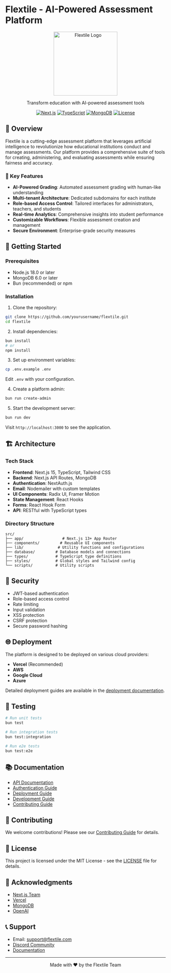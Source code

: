 # Flextile - AI-Powered Assessment Platform

<div align="center">
  <img src="public/logo.png" alt="Flextile Logo" width="200"/>
  <p>Transform education with AI-powered assessment tools</p>

  [![Next.js](https://img.shields.io/badge/Next.js-15.1.7-black?style=flat-square&logo=next.js)](https://nextjs.org/)
  [![TypeScript](https://img.shields.io/badge/TypeScript-5.0-blue?style=flat-square&logo=typescript)](https://www.typescriptlang.org/)
  [![MongoDB](https://img.shields.io/badge/MongoDB-6.0-green?style=flat-square&logo=mongodb)](https://www.mongodb.com/)
  [![License](https://img.shields.io/badge/License-MIT-yellow.svg)](LICENSE)
</div>

## 🌟 Overview

Flextile is a cutting-edge assessment platform that leverages artificial intelligence to revolutionize how educational institutions conduct and manage assessments. Our platform provides a comprehensive suite of tools for creating, administering, and evaluating assessments while ensuring fairness and accuracy.

### 🎯 Key Features

- **AI-Powered Grading**: Automated assessment grading with human-like understanding
- **Multi-tenant Architecture**: Dedicated subdomains for each institute
- **Role-based Access Control**: Tailored interfaces for administrators, teachers, and students
- **Real-time Analytics**: Comprehensive insights into student performance
- **Customizable Workflows**: Flexible assessment creation and management
- **Secure Environment**: Enterprise-grade security measures

## 🚀 Getting Started

### Prerequisites

- Node.js 18.0 or later
- MongoDB 6.0 or later
- Bun (recommended) or npm

### Installation

1. Clone the repository:
```bash
git clone https://github.com/yourusername/flextile.git
cd flextile
```

2. Install dependencies:
```bash
bun install
# or
npm install
```

3. Set up environment variables:
```bash
cp .env.example .env
```
Edit `.env` with your configuration.

4. Create a platform admin:
```bash
bun run create-admin
```

5. Start the development server:
```bash
bun run dev
```

Visit `http://localhost:3000` to see the application.

## 🏗️ Architecture

### Tech Stack

- **Frontend**: Next.js 15, TypeScript, Tailwind CSS
- **Backend**: Next.js API Routes, MongoDB
- **Authentication**: NextAuth.js
- **Email**: Nodemailer with custom templates
- **UI Components**: Radix UI, Framer Motion
- **State Management**: React Hooks
- **Forms**: React Hook Form
- **API**: RESTful with TypeScript types

### Directory Structure

```
src/
├── app/                 # Next.js 13+ App Router
├── components/         # Reusable UI components
├── lib/               # Utility functions and configurations
├── database/         # Database models and connections
├── types/            # TypeScript type definitions
├── styles/           # Global styles and Tailwind config
└── scripts/          # Utility scripts
```

## 🔐 Security

- JWT-based authentication
- Role-based access control
- Rate limiting
- Input validation
- XSS protection
- CSRF protection
- Secure password hashing

## 🌐 Deployment

The platform is designed to be deployed on various cloud providers:

- **Vercel** (Recommended)
- **AWS**
- **Google Cloud**
- **Azure**

Detailed deployment guides are available in the [deployment documentation](docs/deployment.md).

## 🧪 Testing

```bash
# Run unit tests
bun test

# Run integration tests
bun test:integration

# Run e2e tests
bun test:e2e
```

## 📚 Documentation

- [API Documentation](docs/api.md)
- [Authentication Guide](docs/auth.md)
- [Deployment Guide](docs/deployment.md)
- [Development Guide](docs/development.md)
- [Contributing Guide](CONTRIBUTING.md)

## 🤝 Contributing

We welcome contributions! Please see our [Contributing Guide](CONTRIBUTING.md) for details.

## 📄 License

This project is licensed under the MIT License - see the [LICENSE](LICENSE) file for details.

## 🙏 Acknowledgments

- [Next.js Team](https://nextjs.org/)
- [Vercel](https://vercel.com/)
- [MongoDB](https://www.mongodb.com/)
- [OpenAI](https://openai.com/)

## 📞 Support

- Email: support@flextile.com
- [Discord Community](https://discord.gg/flextile)
- [Documentation](https://docs.flextile.com)

---

<div align="center">
  Made with ❤️ by the Flextile Team
</div>
